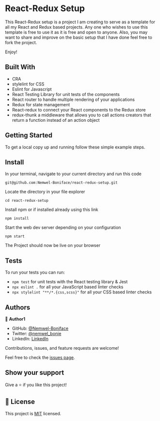 
# React-Redux Setup

This React-Redux setup is a project I am creating to serve as a template for all my React and Redux based projects. Any one who wishes to use this template is free to use it as it is free and open to anyone. Also, you may want to share and improve on the basic setup that I have done feel free to fork the project.

Enjoy!

## Built With

- CRA
- stylelint for CSS
- Eslint for Javascript
- React Testing Library for unit tests of the components
- React router to handle multiple rendering of your applications
- Redux for state management
- React-redux to connect your React components to the Redux store
- redux-thunk a middleware that allows you to call actions creators that return a function instead of an action object


## Getting Started

To get a local copy up and running follow these simple example steps.

## Install

In your terminal, navigate to your current directory and run this code

`git@github.com:Nemwel-Boniface/react-redux-setup.git`

Locate the directory in your file explorer

`cd react-redux-setup`

Install npm or if installed already using this link

`npm install`

Start the web dev server depending on your configuration

`npm start`

The Project should now be live on your browser

## Tests
To run your tests you can run:
- `npm test` for unit tests with the React testing library & Jest
- `npx eslint .` for all your JavaScript based linter checks
- `npx stylelint "**/*.{css,scss}"` for all your CSS based linter checks

## Authors

👤 **Author1**

- GitHub: [@Nemwel-Boniface ](https://github.com/Nemwel-Boniface)
- Twitter: [@nemwel_bonie](https://twitter.com/nemwel_bonie)
- LinkedIn: [LinkedIn](https://www.linkedin.com/in/nemwel-nyandoro-aa1b2620b/)

Contributions, issues, and feature requests are welcome!

Feel free to check the [issues page](https://github.com/Nemwel-Boniface/react-redux-setup/issues).

## Show your support

Give a ⭐️ if you like this project!
## 📝 License

This project is [MIT](./MIT.md) licensed.